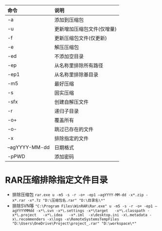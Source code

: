 | 命令            | 说明             |
| :------------ | :------------- |
| -a            | 添加到压缩包         |
| -u            | 更新增加压缩包文件(仅增量) |
| -f            | 更新压缩包文件(仅更新)   |
| -e            | 解压压缩包          |
| -ed           | 不添加空目录         |
| -ep           | 从名称里排除所有路径     |
| -ep1          | 从名称里排除基目录      |
| -m5           | 最好压缩           |
| -s            | 固实压缩           |
| -sfx          | 创建自解压文件        |
| -r            | 递归子目录          |
| -o+           | 覆盖所有           |
| -o-           | 跳过已存在的文件       |
| -x            | 排除指定的文件        |
| –agYYYY-MM-dd | 日期格式           |
| -pPWD         | 添加密码           |
 
 
 
 
# RAR压缩排除指定文件目录
- 排除压缩包
` rar.exe u -m5 -s -r -o+ -ep1 –agYYYY-MM-dd -x*.zip -x*.rar -x*.7z "D:\压缩包名.rar" "D:\目录名\*" `
- 排除SVN等
` "C:\Program Files\WinRAR\Rar.exe" u -m5 -s -r -o+ -ep1 –agYYYYMMdd -x*\.svn -x*\.settings -x*\target   -x*\.classpath -x*\.project   -x*\.idea   -x*.iml  -x\desktop.ini -x\.metadata -x\.recommenders -x\logs -x\RemoteSystemsTempFiles "D:\Users\OneDrive\Project\project_.rar" "D:\workspace\*" `